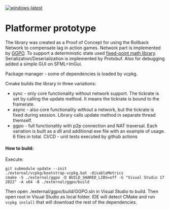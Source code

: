 [![windows-latest](https://github.com/NovikovNick/platformer-prototype/actions/workflows/github-ci.yml/badge.svg)](https://github.com/NovikovNick/platformer-prototype/actions/workflows/github-ci.yml)

# Platformer prototype
The library was created as a Proof of Concept for using the Rollback Network to compensate lag in action games. Network part is implemented by [GGPO](https://www.ggpo.net/). To support a deterministic state used [fixed-point math library](https://github.com/MikeLankamp/fpm). Serialization/Deserialization is implemented by Protobuf. Also for debugging added a simple GUI on SFML+ImGui.

Package manager - some of dependencies is loaded by vcpkg.

Cmake builds the library in three variations:
* sync - only core functionality without network support. The tickrate is set by calling the update method. It means the tickrate is bound to the framerate.
* async - also core functionality without a network, but the tickrate is fixed during session. Library calls update method in separate thread themself.
* ggpo - full functionality with p2p connection and NAT traversal.
Each variation is built as a dll and additional exe file with an example of usage. 6 files in total.
CI/CD - unit tests executed by github actions

#### How to build:
Execute:
```.env
git submodule update --init
./external/vcpkg/bootstrap-vcpkg.bat -disableMetrics
cmake -S ./external/ggpo -D BUILD_SHARED_LIBS=off -G "Visual Studio 17 2022" -A x64 -B ./external/ggpo/build
```
Then open ./external/ggpo/build/GGPO.sln in Visual Studio to build.
Then open root in Visual Studio as local folder. IDE will detect CMake and run `vcpkg inslall` that will download the rest of the dependencies.